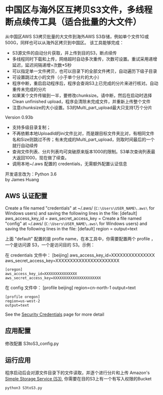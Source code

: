 # 中国区与海外区互拷贝S3文件，多线程断点续传工具（适合批量的大文件）

从中国区AWS S3拷贝批量的大文件到海外AWS S3存储，例如单个文件1G或500G，同样也可以从海外区拷贝到中国区。
该工具能够完成：
* S3源文件的自动分片获取，并上传到目的S3，断点续传
* 多线程同时下载和上传，网络超时自动多次重传，次数可设置。重试采用递增延迟，延迟间隔递增=次数*5秒
* 可以指定单一文件拷贝，也可以目录下的全部文件拷贝，自动遍历下级子目录
* 可设置跳过太小的文件（小于单个分片的大小）
* 程序中断，重启启动程序后，程序会查询S3上已完成的分片来进行核对。自动重传未完成的分片
* 如果某个文件传输到一半，要修改chunksize。请中断，然后在启动时选择Clean unfinished upload，程序会清除未完成文件，并重新上传整个文件
* 注意chunksize的大小设置。S3的Multi_part_upload最大只支持1万个分片

Version 0.93b
* 支持多级目录复制；
* 不再依赖本地UploadId的ini文件比对，而是跟目标文件夹比对，有相同文件名和Size则跳过不传；有未完成的Multi_part_upload，则取时间最后的一个就行自动续传
* 查询文件列表、分片列表均可突破原来版本1000的限制。S3单次查询列表最大返回1000，现在做了续查。
* 调用本地~/.aws 配置的 credentials，无需额外配置认证信息

开发语言改为：Python 3.6   
by James Huang

## AWS 认证配置

Create a file named "credentials" at ~/.aws/ (`C:\Users\USER_NAME\.aws\` for Windows users) and saving the following lines in the file:
    [default]
    aws_access_key_id = <your access key id>
    aws_secret_access_key = <your secret key>
Create a file named "config" at ~/.aws/ (`C:\Users\USER_NAME\.aws\` for Windows users) and saving the following lines in the file:
    [default]
    region = <your region>
    output=text

上面 "default" 配置的是 profle name，在本工具中，你需要配置两个 profile ，一个是访问源 S3，一个是访问目的 S3。示例：

在 credentials 文件中：
    [beijing]
    aws_access_key_id=XXXXXXXXXXXXXXX
    aws_secret_access_key=XXXXXXXXXXXXXXXXXXXXXX

    [oregon]
    aws_access_key_id=XXXXXXXXXXXXXXX
    aws_secret_access_key=XXXXXXXXXXXXXXXXXXXXXX

在 config 文件中：
    [profile beijing]
    region=cn-north-1
    output=text

    [profile oregon]
    region=us-west-2
    output=text

See the [Security Credentials](http://aws.amazon.com/security-credentials) page for more detail

## 应用配置

修改配置 S3toS3_config.py

## 运行应用

程序启动后会对源文件目录下的文件读取，并逐个进行分片和上传 Amazon's [Simple Storage Service (S3)](http://aws.amazon.com/s3),
你需要在目的S3上有一个有写入权限的Bucket

    python3 S3toS3.py
